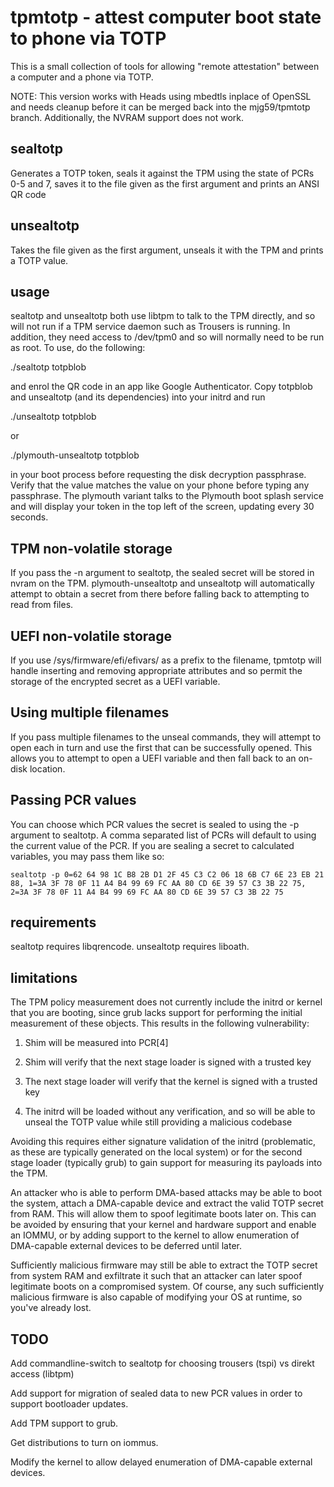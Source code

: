 # tpmtotp - attest computer boot state to phone via TOTP

This is a small collection of tools for allowing "remote attestation" between
a computer and a phone via TOTP.

NOTE: This version works with Heads using mbedtls inplace of OpenSSL
and needs cleanup before it can be merged back into the mjg59/tpmtotp branch.
Additionally, the NVRAM support does not work.

## sealtotp

Generates a TOTP token, seals it against the TPM using the state of PCRs 0-5
and 7, saves it to the file given as the first argument and prints an ANSI QR
code

## unsealtotp

Takes the file given as the first argument, unseals it with the TPM and
prints a TOTP value.

## usage

sealtotp and unsealtotp both use libtpm to talk to the TPM directly, and so
will not run if a TPM service daemon such as Trousers is running. In
addition, they need access to /dev/tpm0 and so will normally need to be run
as root. To use, do the following:

./sealtotp totpblob

and enrol the QR code in an app like Google Authenticator. Copy totpblob and
unsealtotp (and its dependencies) into your initrd and run

./unsealtotp totpblob

or

./plymouth-unsealtotp totpblob

in your boot process before requesting the disk decryption
passphrase. Verify that the value matches the value on your phone before
typing any passphrase. The plymouth variant talks to the Plymouth boot
splash service and will display your token in the top left of the screen,
updating every 30 seconds.

## TPM non-volatile storage

If you pass the -n argument to sealtotp, the sealed secret will be stored
in nvram on the TPM. plymouth-unsealtotp and unsealtotp will automatically
attempt to obtain a secret from there before falling back to attempting to
read from files.

## UEFI non-volatile storage

If you use /sys/firmware/efi/efivars/ as a prefix to the filename, tpmtotp
will handle inserting and removing appropriate attributes and so permit the
storage of the encrypted secret as a UEFI variable.

## Using multiple filenames

If you pass multiple filenames to the unseal commands, they will attempt to
open each in turn and use the first that can be successfully opened. This
allows you to attempt to open a UEFI variable and then fall back to an
on-disk location.

## Passing PCR values

You can choose which PCR values the secret is sealed to using the -p argument
to sealtotp. A comma separated list of PCRs will default to using the current
value of the PCR. If you are sealing a secret to calculated variables, you
may pass them like so:

```
sealtotp -p 0=62 64 98 1C B8 2B D1 2F 45 C3 C2 06 18 6B C7 6E 23 EB 21 88, 1=3A 3F 78 0F 11 A4 B4 99 69 FC AA 80 CD 6E 39 57 C3 3B 22 75, 2=3A 3F 78 0F 11 A4 B4 99 69 FC AA 80 CD 6E 39 57 C3 3B 22 75
```

## requirements

sealtotp requires libqrencode. unsealtotp requires liboath.

## limitations

The TPM policy measurement does not currently include the initrd or kernel
that you are booting, since grub lacks support for performing the initial
measurement of these objects. This results in the following vulnerability:

1) Shim will be measured into PCR[4]

2) Shim will verify that the next stage loader is signed with a trusted key

3) The next stage loader will verify that the kernel is signed with a
trusted key

4) The initrd will be loaded without any verification, and so will be able
to unseal the TOTP value while still providing a malicious codebase

Avoiding this requires either signature validation of the initrd
(problematic, as these are typically generated on the local system) or for
the second stage loader (typically grub) to gain support for measuring its
payloads into the TPM.

An attacker who is able to perform DMA-based attacks may be able to boot the
system, attach a DMA-capable device and extract the valid TOTP secret from
RAM. This will allow them to spoof legitimate boots later on. This can be
avoided by ensuring that your kernel and hardware support and enable an
IOMMU, or by adding support to the kernel to allow enumeration of
DMA-capable external devices to be deferred until later.

Sufficiently malicious firmware may still be able to extract the TOTP secret
from system RAM and exfiltrate it such that an attacker can later spoof
legitimate boots on a compromised system. Of course, any such sufficiently
malicious firmware is also capable of modifying your OS at runtime, so
you've already lost.

## TODO

Add commandline-switch to sealtotp for choosing trousers (tspi) vs direkt
access (libtpm)

Add support for migration of sealed data to new PCR values in order to
support bootloader updates.

Add TPM support to grub.

Get distributions to turn on iommus.

Modify the kernel to allow delayed enumeration of DMA-capable external
devices.
